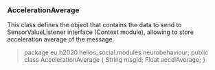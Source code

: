<h3>AccelerationAverage</h3>

<p>This class defines the object that contains the data to send to SensorValueListener interface (Context module), allowing to store acceleration average of the message.</p>

> package eu.h2020.helios_social.modules.neurobehaviour;
> public class AccelerationAverage {
>   String msgId;
>   Float accelAverage;
> }
>

	